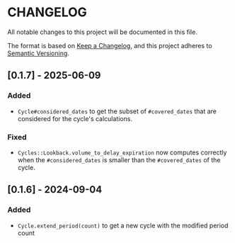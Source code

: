 # CHANGELOG

All notable changes to this project will be documented in this file.

The format is based on [Keep a Changelog](https://keepachangelog.com/en/1.1.0/),
and this project adheres to [Semantic Versioning](https://semver.org/spec/v2.0.0.html).

## [0.1.7] - 2025-06-09

### Added

- `Cycle#considered_dates` to get the subset of `#covered_dates` that are
  considered for the cycle's calculations.

### Fixed

- `Cycles::Lookback.volume_to_delay_expiration` now computes correctly when the
  `#considered_dates` is smaller than the `#covered_dates` of the cycle.

## [0.1.6] - 2024-09-04

### Added

- `Cycle.extend_period(count)` to get a new cycle with the modified period count
